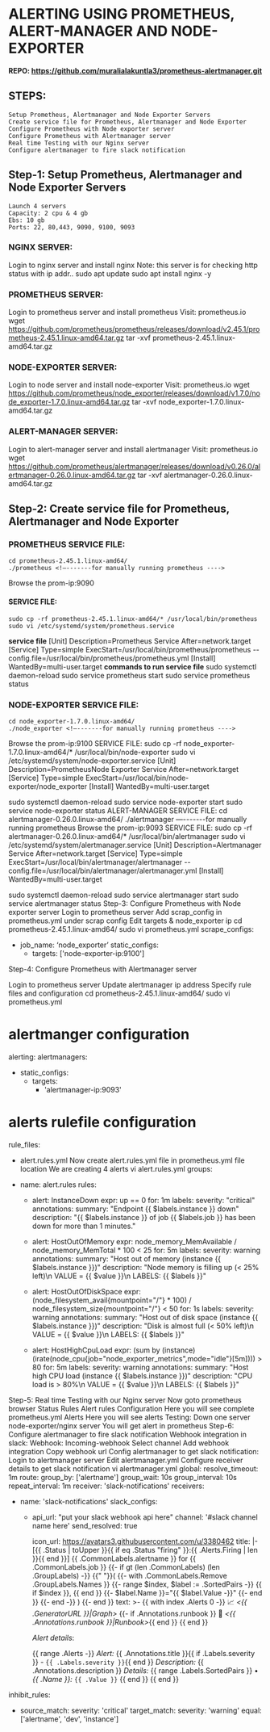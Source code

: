 # ALERTING USING PROMETHEUS, ALERT-MANAGER AND NODE-EXPORTER

**REPO: https://github.com/muralialakuntla3/prometheus-alertmanager.git**

## STEPS:
    Setup Prometheus, Alertmanager and Node Exporter Servers
    Create service file for Prometheus, Alertmanager and Node Exporter
    Configure Prometheus with Node exporter server
    Configure Prometheus with Alertmanager server
    Real time Testing with our Nginx server
    Configure alertmanager to fire slack notification
## Step-1: Setup Prometheus, Alertmanager and Node Exporter Servers
    Launch 4 servers
    Capacity: 2 cpu & 4 gb
    Ebs: 10 gb
    Ports: 22, 80,443, 9090, 9100, 9093
### NGINX SERVER:
Login to nginx server and install nginx
Note: this server is for checking http status with ip addr..
    sudo apt update
    sudo apt install nginx -y
### PROMETHEUS SERVER:
Login to prometheus server and install prometheus
Visit: prometheus.io
    wget https://github.com/prometheus/prometheus/releases/download/v2.45.1/prometheus-2.45.1.linux-amd64.tar.gz
    tar -xvf prometheus-2.45.1.linux-amd64.tar.gz 
### NODE-EXPORTER SERVER:
Login to node server and install node-exporter
Visit: prometheus.io
    wget https://github.com/prometheus/node_exporter/releases/download/v1.7.0/node_exporter-1.7.0.linux-amd64.tar.gz
    tar -xvf node_exporter-1.7.0.linux-amd64.tar.gz
### ALERT-MANAGER SERVER:
Login to alert-manager server and install alertmanager
Visit: prometheus.io
    wget https://github.com/prometheus/alertmanager/releases/download/v0.26.0/alertmanager-0.26.0.linux-amd64.tar.gz
    tar -xvf alertmanager-0.26.0.linux-amd64.tar.gz

## Step-2: Create service file for Prometheus, Alertmanager and Node Exporter

### PROMETHEUS SERVICE FILE:
    cd prometheus-2.45.1.linux-amd64/
    ./prometheus <!—-------for manually running prometheus ---->
Browse the prom-ip:9090
#### SERVICE FILE:
    sudo cp -rf prometheus-2.45.1.linux-amd64/* /usr/local/bin/prometheus
    sudo vi /etc/systemd/system/prometheus.service
**service file**
    [Unit]
    Description=Prometheus Service
    After=network.target
    [Service]
    Type=simple
    ExecStart=/usr/local/bin/prometheus/prometheus --config.file=/usr/local/bin/prometheus/prometheus.yml
    [Install]
    WantedBy=multi-user.target
**commands to run service file**
    sudo systemctl daemon-reload
    sudo service prometheus start
    sudo service prometheus status

### NODE-EXPORTER SERVICE FILE:
    cd node_exporter-1.7.0.linux-amd64/
    ./node_exporter <!—-------for manually running prometheus ---->
Browse the prom-ip:9100
SERVICE FILE:
sudo cp -rf node_exporter-1.7.0.linux-amd64/* /usr/local/bin/node-exporter
sudo vi /etc/systemd/system/node-exporter.service
[Unit]
Description=PrometheusNode Exporter  Service
After=network.target
[Service]
Type=simple
ExecStart=/usr/local/bin/node-exporter/node_exporter
[Install]
WantedBy=multi-user.target

sudo systemctl daemon-reload
sudo service node-exporter start
sudo service node-exporter status
ALERT-MANAGER SERVICE FILE:
cd alertmanager-0.26.0.linux-amd64/
./alertmanager —-------for manually running prometheus
Browse the prom-ip:9093
SERVICE FILE:
sudo cp -rf alertmanager-0.26.0.linux-amd64/* /usr/local/bin/alertmanager
sudo vi /etc/systemd/system/alertmanager.service
[Unit]
Description=Alertmanager  Service
After=network.target
[Service]
Type=simple
ExecStart=/usr/local/bin/alertmanager/alertmanager --config.file=/usr/local/bin/alertmanager/alertmanager.yml
[Install]
WantedBy=multi-user.target

sudo systemctl daemon-reload
sudo service alertmanager start
sudo service alertmanager status
Step-3: Configure Prometheus with Node exporter server
Login to prometheus server
Add scrap_config in prometheus.yml under scrap config
Edit targets & node_exporter ip
cd prometheus-2.45.1.linux-amd64/
sudo vi prometheus.yml
scrape_configs:
   - job_name: ‘node_exporter’
     static_configs:
     - targets: ['node-exporter-ip:9100']

Step-4: Configure Prometheus with Alertmanager server

Login to prometheus server
Update alertmanager ip address
Specify rule files and configuration
cd prometheus-2.45.1.linux-amd64/
sudo vi prometheus.yml
# alertmanger configuration
alerting:
  alertmanagers:
  - static_configs:
    - targets:
      - 'alertmanager-ip:9093'
# alerts rulefile configuration
rule_files:
  - alert.rules.yml
Now create alert.rules.yml file in prometheus.yml file location
We are creating 4 alerts
vi alert.rules.yml
groups:
- name: alert.rules
  rules:

  - alert: InstanceDown
    expr: up == 0
    for: 1m
    labels:
      severity: "critical"
    annotations:
      summary: "Endpoint {{ $labels.instance }} down"
      description: "{{ $labels.instance }} of job {{ $labels.job }} has been down for more than 1 minutes."
  
  - alert: HostOutOfMemory
    expr: node_memory_MemAvailable / node_memory_MemTotal * 100 < 25
    for: 5m
    labels:
      severity: warning
    annotations:
      summary: "Host out of memory (instance {{ $labels.instance }})"
      description: "Node memory is filling up (< 25% left)\n  VALUE = {{ $value }}\n  LABELS: {{ $labels }}"

  - alert: HostOutOfDiskSpace
    expr: (node_filesystem_avail{mountpoint="/"}  * 100) / node_filesystem_size{mountpoint="/"} < 50
    for: 1s
    labels:
      severity: warning
    annotations:
      summary: "Host out of disk space (instance {{ $labels.instance }})"
      description: "Disk is almost full (< 50% left)\n  VALUE = {{ $value }}\n  LABELS: {{ $labels }}"

  - alert: HostHighCpuLoad
    expr: (sum by (instance) (irate(node_cpu{job="node_exporter_metrics",mode="idle"}[5m]))) > 80
    for: 5m
    labels:
      severity: warning
    annotations:
      summary: "Host high CPU load (instance {{ $labels.instance }})"
      description: "CPU load is > 80%\n  VALUE = {{ $value }}\n  LABELS: {{ $labels }}"


Step-5: Real time Testing with our Nginx server
Now goto prometheus browser
Status
Rules
Alert rules
Configuration
Here you will see complete prometheus.yml
Alerts
Here you will see alerts
Testing:
Down one server node-exporter/nginx server
You will get alert in prometheus
Step-6: Configure alertmanager to fire slack notification
Webhook integration in slack:
Webhook: Incoming-webhook
Select channel
Add webhook integration
Copy webhook url
Config alertmanager to get slack notification:
Login to alertmanager server
Edit alertmanager.yml
Configure receiver details to get slack notification
vi alertmanager.yml
global:
  resolve_timeout: 1m
route:
  group_by: ['alertname']
  group_wait: 10s
  group_interval: 10s
  repeat_interval: 1m
  receiver: 'slack-notifications'
receivers:
- name: 'slack-notifications'
  slack_configs:
  - api_url: "put your slack webhook api here"
    channel: '#slack channel name here'
    send_resolved: true

    icon_url: https://avatars3.githubusercontent.com/u/3380462
    title: |-
      [{{ .Status | toUpper }}{{ if eq .Status "firing" }}:{{ .Alerts.Firing | len }}{{ end }}] {{ .CommonLabels.alertname }} for {{ .CommonLabels.job }}
      {{- if gt (len .CommonLabels) (len .GroupLabels) -}}
        {{" "}}(
        {{- with .CommonLabels.Remove .GroupLabels.Names }}
          {{- range $index, $label := .SortedPairs -}}
            {{ if $index }}, {{ end }}
            {{- $label.Name }}="{{ $label.Value -}}"
          {{- end }}
        {{- end -}}
        )
      {{- end }}
    text: >-
      {{ with index .Alerts 0 -}}
        :chart_with_upwards_trend: *<{{ .GeneratorURL }}|Graph>*
        {{- if .Annotations.runbook }}   :notebook: *<{{ .Annotations.runbook }}|Runbook>*{{ end }}
      {{ end }}

      *Alert details*:

      {{ range .Alerts -}}
        *Alert:* {{ .Annotations.title }}{{ if .Labels.severity }} - `{{ .Labels.severity }}`{{ end }}
      *Description:* {{ .Annotations.description }}
      *Details:*
        {{ range .Labels.SortedPairs }} • *{{ .Name }}:* `{{ .Value }}`
        {{ end }}
      {{ end }}

inhibit_rules:
  - source_match:
      severity: 'critical'
    target_match:
      severity: 'warning'
    equal: ['alertname', 'dev', 'instance']






